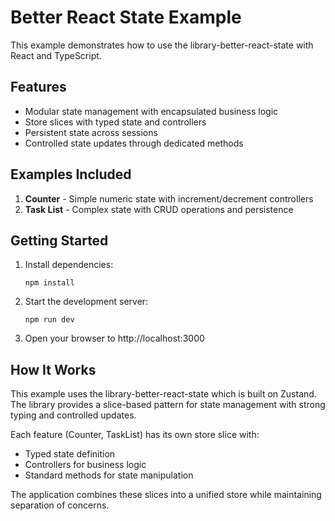 # Better React State Example

This example demonstrates how to use the library-better-react-state with React and TypeScript.

## Features

- Modular state management with encapsulated business logic
- Store slices with typed state and controllers
- Persistent state across sessions
- Controlled state updates through dedicated methods

## Examples Included

1. **Counter** - Simple numeric state with increment/decrement controllers
2. **Task List** - Complex state with CRUD operations and persistence

## Getting Started

1. Install dependencies:
   ```
   npm install
   ```

2. Start the development server:
   ```
   npm run dev
   ```

3. Open your browser to http://localhost:3000

## How It Works

This example uses the library-better-react-state which is built on Zustand. The library provides a slice-based pattern for state management with strong typing and controlled updates.

Each feature (Counter, TaskList) has its own store slice with:
- Typed state definition
- Controllers for business logic
- Standard methods for state manipulation

The application combines these slices into a unified store while maintaining separation of concerns.
